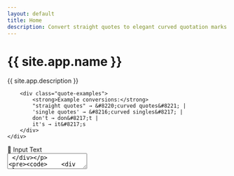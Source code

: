 ```yaml
---
layout: default
title: Home
description: Convert straight quotes to elegant curved quotation marks with our smart punctuation converter
---
```


<div class="hero-section">
    <div class="container">
        <h1 class="hero-title">{{ site.app.name }}</h1>
        <p class="hero-subtitle">{{ site.app.description }}</p>
        
        <div class="quote-examples">
            <strong>Example conversions:</strong> 
            "straight quotes" → &#8220;curved quotes&#8221; |
            'single quotes' → &#8216;curved singles&#8217; |
            don't → don&#8217;t |
            it's → it&#8217;s
        </div>
    </div>
</div>

<div class="app-container">
    <div class="converter-section">
        <div class="textarea-container">
            <div class="textarea-header input-header">
                📝 Input Text
            </div>
            <textarea 
                id="inputText" 
                placeholder="Paste or type your text with mixed quotation marks here...

Example:
He said, 'I don't think &quot;smart quotes&quot; are being used properly in this text.' She replied, 'You're right! Let's fix that.'"
            ></textarea>
        </div>

        <div class="textarea-container">
            <div class="textarea-header output-header">
                ✨ Smartened Output
            </div>
            <textarea 
                id="outputText" 
                placeholder="Your converted text with smart quotes will appear here..."
                readonly
            ></textarea>
        </div>
    </div>

    <div class="button-container">
        <button id="smartenButton" class="smarten-btn">
            Smarten Punctuation
        </button>
        <div class="stats" id="stats"></div>
    </div>
</div>

<div class="features-section">
    <div class="container">
        <h2>Features</h2>
        <div class="features-grid">
            <div class="feature">
                <h3>🎯 Context-Aware</h3>
                <p>Intelligently distinguishes between opening and closing quotes based on context.</p>
            </div>
            <div class="feature">
                <h3>📱 Responsive Design</h3>
                <p>Works seamlessly on desktop, tablet, and mobile devices.</p>
            </div>
            <div class="feature">
                <h3>⚡ Instant Processing</h3>
                <p>Real-time conversion with live statistics and character count.</p>
            </div>
            <div class="feature">
                <h3>📋 Copy-Friendly</h3>
                <p>Auto-selects output text for easy copying to clipboard.</p>
            </div>
        </div>
    </div>
</div>